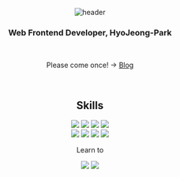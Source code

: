<div align='center'>

  ![header](https://capsule-render.vercel.app/api?type=Rounded&text=Hi,%20I'm%20HyoJeong-Park&animation=twinkling&fontSize=50&fontAlign=50&)

  ### Web Frontend Developer, HyoJeong-Park

  <br />

  Please come once! → [Blog](https://velog.io/@parkhj3003)

  <br />
  
  ## Skills

  <a href='#'><img src="https://img.shields.io/badge/JavaScript-F7DF1E?style=for-the-badge&logo=javascript&logoColor=black"></a>
  <a href='#'><img src="https://img.shields.io/badge/typescript-3178C6?style=for-the-badge&logo=typescript&logoColor=white"></a>
  <a href='#'><img src="https://img.shields.io/badge/HTML5-E34F26?style=for-the-badge&logo=HTML5&logoColor=white"></a>
  <a href='#'><img src="https://img.shields.io/badge/CSS3-1572B6?style=for-the-badge&logo=css3&logoColor=white"></a>
  <br>
  <a href='#'><img src="https://img.shields.io/badge/react-61DAFB?style=for-the-badge&logo=react&logoColor=black"></a>
  <a href='#'><img src="https://img.shields.io/badge/styledcomponents-DB7093?style=for-the-badge&logo=styledcomponents&logoColor=white"></a>
  <a href='#'><img src="https://img.shields.io/badge/tailwindcss-06B6D4?style=for-the-badge&logo=tailwindcss&logoColor=white"></a>
  <a href='#'><img src="https://img.shields.io/badge/figma-F24E1E?style=for-the-badge&logo=figma&logoColor=white"></a>

  <p>Learn to</p>
  <a href='#'><img src="https://img.shields.io/badge/nodedotjs-339933?style=for-the-badge&logo=NodeJS&logoColor=white"></a>
  <a href='#'><img src="https://img.shields.io/badge/mysql-4479A1?style=for-the-badge&logo=MySQL&logoColor=white"></a>
</div>
